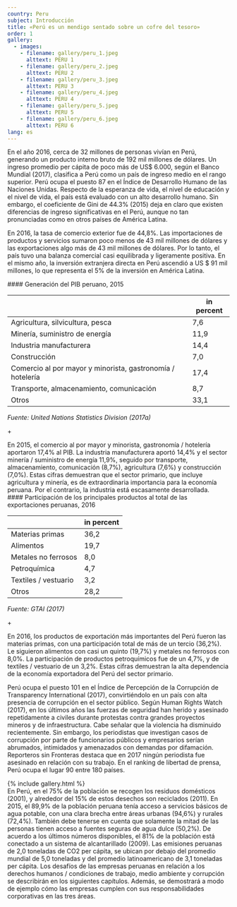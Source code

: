 ```yaml
---
country: Peru
subject: Introducción
title: «Perú es un mendigo sentado sobre un cofre del tesoro»
order: 1
gallery:
  - images:
    - filename: gallery/peru_1.jpeg
      alttext: PERU 1
    - filename: gallery/peru_2.jpeg
      alttext: PERU 2
    - filename: gallery/peru_3.jpeg
      alttext: PERU 3
    - filename: gallery/peru_4.jpeg
      alttext: PERU 4
    - filename: gallery/peru_5.jpeg
      alttext: PERU 5
    - filename: gallery/peru_6.jpeg
      alttext: PERU 6
lang: es
---
```

<!-- Text mit Sidestory rechts -->
<div class="has-sidestories-right grid" markdown="1">

<div class="content" markdown="1">
En el año 2016, cerca de 32 millones de personas vivían en Perú, generando un producto interno bruto de 192 mil millones de dólares. Un ingreso promedio per cápita de poco más de US$ 6.000, según el Banco Mundial (2017), clasifica a Perú como un país de ingreso medio en el rango superior. Perú ocupa el puesto 87 en el Índice de Desarrollo Humano de las Naciones Unidas. Respecto de la esperanza de vida, el nivel de educación y el nivel de vida, el país está evaluado con un alto desarrollo humano. Sin embargo, el coeficiente de Gini de 44.3% (2015) deja en claro que existen diferencias de ingreso significativas en el Perú, aunque no tan pronunciadas como en otros países de América Latina.

En 2016, la tasa de comercio exterior fue de 44,8%. Las importaciones de productos y servicios  sumaron poco menos de 43 mil millones de dólares y las exportaciones algo más de 43 mil millones de dólares. Por lo tanto, el país tuvo una balanza comercial casi equilibrada y ligeramente positiva. En el mismo año, la inversión extranjera directa en Perú ascendió a US $ 91 mil millones, lo que representa el 5% de la inversión en América Latina.
</div>

<div class="sidestory sidestory-right" markdown="1">
#### Generación del PIB peruano, 2015

 &nbsp; | in percent
 --- | ---
 Agricultura, silvicultura, pesca | 7,6
 Minería, suministro de energía | 11,9
 Industria manufacturera | 14,4
 Construcción | 7,0
 Comercio al por mayor y minorista, gastronomía / hotelería | 17,4
 Transporte, almacenamiento, comunicación | 8,7
 Otros | 33,1

_Fuente: United Nations Statistics Division (2017a)_
<p class="sidestory-toggle"><span>+</span></p>
</div>

<div class="overlay sidestory-right-content content">
<div class="ss-content" markdown="1">
En 2015, el comercio al por mayor y minorista, gastronomía / hotelería aportaron 17,4% al PIB. La industria manufacturera aportó 14,4% y el sector minería / suministro de energía 11,9%, seguido por transporte, almacenamiento, comunicación (8,7%), agricultura (7,6%) y construcción (7,0%). Estas cifras demuestran que el sector primario, que incluye agricultura y minería, es de extraordinaria importancia para la economía peruana. Por el contrario, la industria está escasamente desarrollada.
</div>
</div>

</div>


<!-- Text mit Sidestory links -->
<div class="has-sidestories-left grid" markdown="1">

<div class="sidestory sidestory-left" markdown="1">
#### Participación de los principales productos al total de las exportaciones peruanas, 2016

 &nbsp; | in percent
--- | ---
Materias primas | 36,2
Alimentos | 19,7
Metales no ferrosos | 8,0
Petroquímica | 4,7
Textiles / vestuario | 3,2
Otros | 28,2

_Fuente: GTAI (2017)_

<p class="sidestory-toggle"><span>+</span></p>
</div>

<div class="overlay sidestory-left-content content">
<div class="ss-content" markdown="1">
En 2016, los productos de exportación más importantes del Perú fueron las materias primas, con una participación total de más de un tercio (36,2%). Le siguieron alimentos con casi un quinto (19,7%) y metales no ferrosos con 8,0%.  La participación de productos petroquímicos fue de un 4,7%, y de textiles / vestuario de un 3,2%. Estas cifras demuestran la alta dependencia de la economía exportadora del Perú del sector primario.
</div>
</div>

<div class="content" markdown="1">

Perú ocupa el puesto 101 en el Índice de Percepción de la Corrupción de Transparency International (2017), convirtiéndolo en un país con alta presencia de corrupción en el sector público.
Según Human Rights Watch (2017), en los últimos años las fuerzas de seguridad han herido y asesinado repetidamente a civiles durante protestas contra grandes proyectos mineros y de infraestructura. Cabe señalar que la violencia ha disminuido recientemente. Sin embargo, los periodistas que investigan casos de corrupción por parte de funcionarios públicos y empresarios serían abrumados, intimidados y amenazados con demandas por difamación. Reporteros sin Fronteras destaca que en 2017 ningún periodista fue asesinado en relación con su trabajo. En el ranking de libertad de prensa, Perú ocupa el lugar 90 entre 180 países.
</div>

</div>


<div class="media-wrapper">
{% include gallery.html %}
</div>

<div class="content" markdown="1">
En Perú, en el 75% de la población se recogen los residuos domésticos (2001), y alrededor del 15% de estos desechos son reciclados (2011). En 2015, el 89,9% de la población peruana tenía acceso a servicios básicos de agua potable, con una clara brecha entre áreas urbanas (94,6%) y rurales (72,4%). También debe tenerse en cuenta que solamente la mitad de las personas tienen acceso a fuentes seguras de agua dulce (50,2%). De acuerdo a los últimos números disponibles, el 81% de la población está conectado a un sistema de alcantarillado (2009).
Las emisiones peruanas de 2,0 toneladas de CO2 per cápita, se ubican por debajo del promedio mundial de 5,0 toneladas y del promedio latinoamericano de 3,1 toneladas per cápita.
Los desafíos de las empresas peruanas en relación a los derechos humanos / condiciones de trabajo, medio ambiente y corrupción se describirán en los siguientes capítulos. Además, se demostrará a modo de ejemplo cómo las empresas cumplen con sus responsabilidades corporativas en las tres áreas.
</div>
